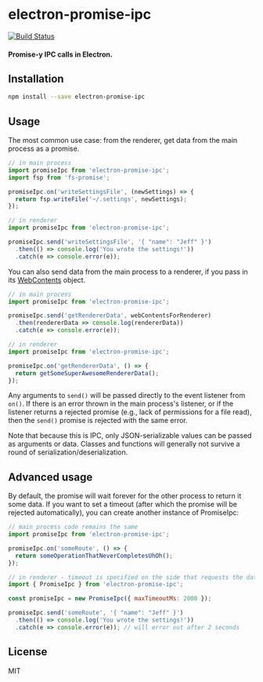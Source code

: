 # electron-promise-ipc
[![Build Status](https://travis-ci.org/sibnerian/electron-promise-ipc.svg?branch=master)](https://travis-ci.org/sibnerian/electron-promise-ipc)
#### Promise-y IPC calls in Electron.

## Installation
```sh
npm install --save electron-promise-ipc
```

## Usage

The most common use case: from the renderer, get data from the main process as a promise.

```js
// in main process
import promiseIpc from 'electron-promise-ipc';
import fsp from 'fs-promise';

promiseIpc.on('writeSettingsFile', (newSettings) => {
  return fsp.writeFile('~/.settings', newSettings);
});

// in renderer
import promiseIpc from 'electron-promise-ipc';

promiseIpc.send('writeSettingsFile', '{ "name": "Jeff" }')
  .then(() => console.log('You wrote the settings!'))
  .catch(e => console.error(e));
```

You can also send data from the main process to a renderer, if you pass in its [WebContents](http://electron.atom.io/docs/api/web-contents) object.


```js
// in main process
import promiseIpc from 'electron-promise-ipc';

promiseIpc.send('getRendererData', webContentsForRenderer)
  .then(rendererData => console.log(rendererData))
  .catch(e => console.error(e));

// in renderer
import promiseIpc from 'electron-promise-ipc';

promiseIpc.on('getRendererData', () => {
  return getSomeSuperAwesomeRendererData();
});
```

Any arguments to `send()` will be passed directly to the event listener from `on()`. If there is an error thrown in the main process's listener, or if the listener returns a rejected promise (e.g., lack of permissions for a file read), then the `send()` promise is rejected with the same error.

Note that because this is IPC, only JSON-serializable values can be passed as arguments or data. Classes and functions will generally not survive a round of serialization/deserialization.

## Advanced usage

By default, the promise will wait forever for the other process to return it some data. If you want to set a timeout (after which the promise will be rejected automatically), you can create another instance of PromiseIpc:

```js
// main process code remains the same
import promiseIpc from 'electron-promise-ipc';

promiseIpc.on('someRoute', () => {
  return someOperationThatNeverCompletesUhOh();
});

// in renderer - timeout is specified on the side that requests the data
import { PromiseIpc } from 'electron-promise-ipc';

const promiseIpc = new PromiseIpc({ maxTimeoutMs: 2000 });

promiseIpc.send('someRoute', '{ "name": "Jeff" }')
  .then(() => console.log('You wrote the settings!'))
  .catch(e => console.error(e)); // will error out after 2 seconds
```

## License

MIT
